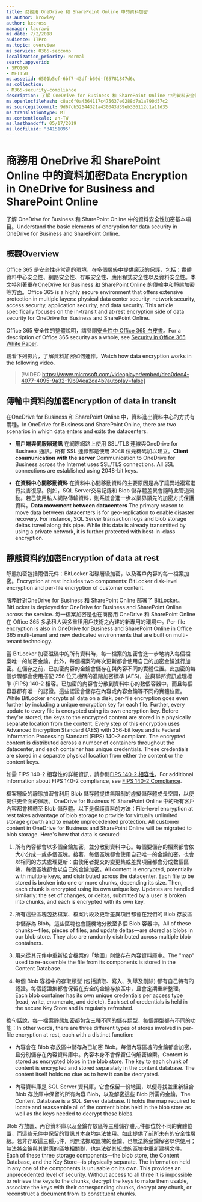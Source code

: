 ```yaml
---
title: 商務用 OneDrive 和 SharePoint Online 中的資料加密
ms.author: krowley
author: kccross
manager: laurawi
ms.date: 7/2/2018
audience: ITPro
ms.topic: overview
ms.service: O365-seccomp
localization_priority: Normal
search.appverid:
- SPO160
- MET150
ms.assetid: 6501b5ef-6bf7-43df-b60d-f65781847d6c
ms.collection:
- M365-security-compliance
description: 了解 OneDrive for Business 和 SharePoint Online 中的資料安全性加密基本項目。
ms.openlocfilehash: c8ac6f0a4364117c475637e0288d7a1a790d57c2
ms.sourcegitcommit: 9d67cb52544321a430343d39eb336112c1a11d35
ms.translationtype: MT
ms.contentlocale: zh-TW
ms.lasthandoff: 05/17/2019
ms.locfileid: "34151095"
---
```

# <a name="data-encryption-in-onedrive-for-business-and-sharepoint-online"></a><span data-ttu-id="38fe3-103">商務用 OneDrive 和 SharePoint Online 中的資料加密</span><span class="sxs-lookup"><span data-stu-id="38fe3-103">Data Encryption in OneDrive for Business and SharePoint Online</span></span>

<span data-ttu-id="38fe3-104">了解 OneDrive for Business 和 SharePoint Online 中的資料安全性加密基本項目。</span><span class="sxs-lookup"><span data-stu-id="38fe3-104">Understand the basic elements of encryption for data security in OneDrive for Business and SharePoint Online.</span></span>
  
## <a name="overview"></a><span data-ttu-id="38fe3-105">概觀</span><span class="sxs-lookup"><span data-stu-id="38fe3-105">Overview</span></span>

<span data-ttu-id="38fe3-p101">Office 365 是安全性非常高的環境，在多個層級中提供廣泛的保護，包括：實體資料中心安全性、網路安全性、存取安全性、應用程式安全性以及資料安全性。本文特別著重在OneDrive for Business 和 SharePoint Online 的傳輸中和靜態加密等方面。</span><span class="sxs-lookup"><span data-stu-id="38fe3-p101">Office 365 is a highly secure environment that offers extensive protection in multiple layers: physical data center security, network security, access security, application security, and data security. This article specifically focuses on the in-transit and at-rest encryption side of data security for OneDrive for Business and SharePoint Online.</span></span>
  
<span data-ttu-id="38fe3-108">Office 365 安全性的整體說明，請參閱[安全性中 Office 365 白皮書](https://go.microsoft.com/fwlink/p/?LinkId=270895)。</span><span class="sxs-lookup"><span data-stu-id="38fe3-108">For a description of Office 365 security as a whole, see [Security in Office 365 White Paper](https://go.microsoft.com/fwlink/p/?LinkId=270895).</span></span>
  
<span data-ttu-id="38fe3-109">觀看下列影片，了解資料加密如何運作。</span><span class="sxs-lookup"><span data-stu-id="38fe3-109">Watch how data encryption works in the following video.</span></span>
  
> [!VIDEO https://www.microsoft.com/videoplayer/embed/dea0dec4-4077-4095-9a32-19b94ea2da4b?autoplay=false]
  
## <a name="encryption-of-data-in-transit"></a><span data-ttu-id="38fe3-110">傳輸中資料的加密</span><span class="sxs-lookup"><span data-stu-id="38fe3-110">Encryption of data in transit</span></span>

<span data-ttu-id="38fe3-111">在OneDrive for Business 和 SharePoint Online 中，資料進出資料中心的方式有兩種。</span><span class="sxs-lookup"><span data-stu-id="38fe3-111">In OneDrive for Business and SharePoint Online, there are two scenarios in which data enters and exits the datacenters.</span></span>
  
- <span data-ttu-id="38fe3-p102">**用戶端與伺服器通訊** 在網際網路上使用 SSL/TLS 連線與OneDrive for Business 通訊。所有 SSL 連線都是使用 2048 位元機碼加以建立。</span><span class="sxs-lookup"><span data-stu-id="38fe3-p102">**Client communication with the server** Communication to OneDrive for Business across the Internet uses SSL/TLS connections. All SSL connections are established using 2048-bit keys.</span></span>

- <span data-ttu-id="38fe3-p103">**在資料中心間移動資料** 在資料中心間移動資料的主要原因是為了讓異地複寫進行災害復原。例如，SQL Server交易記錄和 Blob 儲存體差異會隨時此管道流動。若己使用私人網路傳輸資料，則系統會進一步以業界領先的加密方式保護資料。</span><span class="sxs-lookup"><span data-stu-id="38fe3-p103">**Data movement between datacenters** The primary reason to move data between datacenters is for geo-replication to enable disaster recovery. For instance, SQL Server transaction logs and blob storage deltas travel along this pipe. While this data is already transmitted by using a private network, it is further protected with best-in-class encryption.</span></span> 

## <a name="encryption-of-data-at-rest"></a><span data-ttu-id="38fe3-117">靜態資料的加密</span><span class="sxs-lookup"><span data-stu-id="38fe3-117">Encryption of data at rest</span></span>

<span data-ttu-id="38fe3-118">靜態加密包括兩個元件：BitLocker 磁碟層級加密，以及客戶內容的每一檔案加密。</span><span class="sxs-lookup"><span data-stu-id="38fe3-118">Encryption at rest includes two components: BitLocker disk-level encryption and per-file encryption of customer content.</span></span>
  
<span data-ttu-id="38fe3-119">服務針對OneDrive for Business 和 SharePoint Online 部署了 BitLocker。</span><span class="sxs-lookup"><span data-stu-id="38fe3-119">BitLocker is deployed for OneDrive for Business and SharePoint Online across the service.</span></span> <span data-ttu-id="38fe3-120">每一檔案加密是也在商務用 OneDrive 和 SharePoint Online 在 Office 365 多承租人與多重租用戶技術之內建的新專用的環境中。</span><span class="sxs-lookup"><span data-stu-id="38fe3-120">Per-file encryption is also in OneDrive for Business and SharePoint Online in Office 365 multi-tenant and new dedicated environments that are built on multi-tenant technology.</span></span>
  
<span data-ttu-id="38fe3-p105">當 BitLocker 加密磁碟中的所有資料時，每一檔案的加密會進一步地納入每個檔案唯一的加密金鑰。此外，每個檔案的每次更新都會使用自己的加密金鑰進行加密。在儲存之前，已加密內容的金鑰會儲存在與內容不同的實體位置。此加密的每個步驟都會使用搭配 256 位元機碼的進階加密標準 (AES)，並與聯邦資訊處理標準 (FIPS) 140-2 相容。已加密的內容會分散到資料中心的數個容器中，而且每個容器都有唯一的認證。這些認證會儲存在內容或內容金鑰等不同的實體位置。</span><span class="sxs-lookup"><span data-stu-id="38fe3-p105">While BitLocker encrypts all data on a disk, per-file encryption goes even further by including a unique encryption key for each file. Further, every update to every file is encrypted using its own encryption key. Before they're stored, the keys to the encrypted content are stored in a physically separate location from the content. Every step of this encryption uses Advanced Encryption Standard (AES) with 256-bit keys and is Federal Information Processing Standard (FIPS) 140-2 compliant. The encrypted content is distributed across a number of containers throughout the datacenter, and each container has unique credentials. These credentials are stored in a separate physical location from either the content or the content keys.</span></span>
  
<span data-ttu-id="38fe3-127">如需 FIPS 140-2 相容性的詳細資訊，請參閱[FIPS 140-2 相容性](https://go.microsoft.com/fwlink/?LinkId=517625)。</span><span class="sxs-lookup"><span data-stu-id="38fe3-127">For additional information about FIPS 140-2 compliance, see [FIPS 140-2 Compliance](https://go.microsoft.com/fwlink/?LinkId=517625).</span></span>
  
<span data-ttu-id="38fe3-p106">檔案層級的靜態加密會利用 Blob 儲存體提供無限制的虛擬儲存體成長空間，以便提供更全面的保護。OneDrive for Business 和 SharePoint Online 中的所有客戶內容都會移轉至 Blob 儲存體。以下是保護資料的方法：</span><span class="sxs-lookup"><span data-stu-id="38fe3-p106">File-level encryption at rest takes advantage of blob storage to provide for virtually unlimited storage growth and to enable unprecedented protection. All customer content in OneDrive for Business and SharePoint Online will be migrated to blob storage. Here's how that data is secured:</span></span>
  
1. <span data-ttu-id="38fe3-p107">所有內容都會以多個金鑰加密，並分散到資料中心。每個要儲存的檔案都會依大小分成一或多個區塊。接著，每個區塊都會使用自己唯一的金鑰加密。也會以相同的方式處理更新：由使用者提交的變更集或差異項目都會分成數個區塊，每個區塊都會以自己的金鑰加密。</span><span class="sxs-lookup"><span data-stu-id="38fe3-p107">All content is encrypted, potentially with multiple keys, and distributed across the datacenter. Each file to be stored is broken into one or more chunks, depending its size. Then, each chunk is encrypted using its own unique key. Updates are handled similarly: the set of changes, or deltas, submitted by a user is broken into chunks, and each is encrypted with its own key.</span></span>

2. <span data-ttu-id="38fe3-p108">所有這些區塊包括檔案、檔案片段及更新差異項目都會在我們的 Blob 存放區中儲存為 Blob。這些區塊也會隨機地分散至多個 Blob 容器中。</span><span class="sxs-lookup"><span data-stu-id="38fe3-p108">All of these chunks—files, pieces of files, and update deltas—are stored as blobs in our blob store. They also are randomly distributed across multiple blob containers.</span></span>

3. <span data-ttu-id="38fe3-137">用來從其元件中重新組合檔案的「地圖」則儲存在內容資料庫中。</span><span class="sxs-lookup"><span data-stu-id="38fe3-137">The "map" used to re-assemble the file from its components is stored in the Content Database.</span></span>

4. <span data-ttu-id="38fe3-p109">每個 Blob 容器中的存取類型 (包括讀取、寫入、列舉及刪除) 都有自己特有的認證。每個認證集都會保留在安全的金鑰存放區中，且會定期重新整理。</span><span class="sxs-lookup"><span data-stu-id="38fe3-p109">Each blob container has its own unique credentials per access type (read, write, enumerate, and delete). Each set of credentials is held in the secure Key Store and is regularly refreshed.</span></span>

<span data-ttu-id="38fe3-140">換句話說，每一檔案靜態加密都包含三種不同的儲存類型，每個類型都有不同的功能：</span><span class="sxs-lookup"><span data-stu-id="38fe3-140">In other words, there are three different types of stores involved in per-file encryption at rest, each with a distinct function:</span></span>
  
- <span data-ttu-id="38fe3-p110">內容會在 Blob 存放區中儲存為已加密 Blob。每個內容區塊的金鑰都會加密，且分別儲存在內容資料庫中。內容本身不會保留任何解密線索。</span><span class="sxs-lookup"><span data-stu-id="38fe3-p110">Content is stored as encrypted blobs in the blob store. The key to each chunk of content is encrypted and stored separately in the content database. The content itself holds no clue as to how it can be decrypted.</span></span>

- <span data-ttu-id="38fe3-p111">內容資料庫是 SQL Server 資料庫，它會保留一份地圖，以便尋找並重新組合 Blob 存放庫中保留的所有內容 Blob，以及解密這些 Blob 所需的金鑰。</span><span class="sxs-lookup"><span data-stu-id="38fe3-p111">The Content Database is a SQL Server database. It holds the map required to locate and reassemble all of the content blobs held in the blob store as well as the keys needed to decrypt those blobs.</span></span>

<span data-ttu-id="38fe3-p112">Blob 存放區、內容資料庫以及金鑰存放區等三種儲存體元件都位於不同的實體位置，而這些元件中保留的資訊其本身均無法使用。如此提供了前所未有的安全性層級。若非存取這三種元件，則無法擷取區塊的金鑰、也無法將金鑰解密以供使用；無法將金鑰與其對應的區塊相關聯，也無法從其組成的區塊中重新建構文件。</span><span class="sxs-lookup"><span data-stu-id="38fe3-p112">Each of these three storage components—the blob store, the Content Database, and the Key Store—is physically separate. The information held in any one of the components is unusable on its own. This provides an unprecedented level of security. Without access to all three it is impossible to retrieve the keys to the chunks, decrypt the keys to make them usable, associate the keys with their corresponding chunks, decrypt any chunk, or reconstruct a document from its constituent chunks.</span></span>